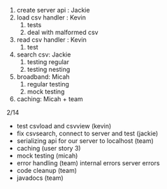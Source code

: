 
1) create server api : Jackie
2) load csv handler : Kevin
   1) tests
   2) deal with malformed csv
3) read csv handler : Kevin 
   1) test
4) search csv: Jackie
   1) testing regular
   2) testing nesting
5) broadband: Micah
   1) regular testing
   2) mock testing
6) caching: Micah + team

2/14

* test csvload and csvview (kevin)
* fix csvsearch, connect to server and test (jackie)
* serializing api for our server to localhost (team)
* caching (user story 3)
* mock testing (micah)
* error handling (team)
   internal errors
   server errors
* code cleanup (team)
* javadocs (team)
   